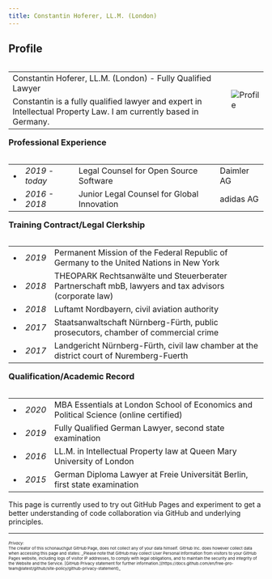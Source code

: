 ```yaml
---
title: Constantin Hoferer, LL.M. (London)
---
```


## Profile

<table align="left">
  <tr>
    <td>Constantin Hoferer, LL.M. (London) - Fully Qualified Lawyer</td><td rowspan="2"><img src="assets/profile.jpg" alt="Profile" /></td>
  </tr>
  <tr>
    <td>Constantin is a fully qualified lawyer and expert in Intellectual Property Law. I am currently based in Germany.</td>
  </tr>
</table>


### Professional Experience


<table align="left">
  <tr><td>&#8226;</td><td><i>2019 - today</i></td><td>Legal Counsel for Open Source Software</td><td>Daimler AG</td></tr>
  <tr><td>&#8226;</td><td><i>2016 - 2018</i></td><td>Junior Legal Counsel for Global Innovation</td><td>adidas AG</td></tr>
</table>


### Training Contract/Legal Clerkship


<table align="left">
  <tr><td>&#8226;</td><td><i>2019</i></td><td>Permanent Mission of the Federal Republic of Germany to the United Nations in New York</td></tr>
  <tr><td>&#8226;</td><td><i>2018</i></td><td>THEOPARK Rechtsanwälte und Steuerberater Partnerschaft mbB, lawyers and tax advisors (corporate law)</td></tr>
  <tr><td>&#8226;</td><td><i>2018</i></td><td>Luftamt Nordbayern, civil aviation authority</td></tr>
  <tr><td>&#8226;</td><td><i>2017</i></td><td>Staatsanwaltschaft Nürnberg-Fürth, public prosecutors, chamber of commercial crime</td></tr>
  <tr><td>&#8226;</td><td><i>2017</i></td><td>Landgericht Nürnberg-Fürth, civil law chamber at the district court of Nuremberg-Fuerth</td></tr>  
</table>


### Qualification/Academic Record


<table align="left">
  <tr><td>&#8226;</td><td><i>2020</i></td><td>MBA Essentials at London School of Economics and Political Science (online certified)</td></tr>
  <tr><td>&#8226;</td><td><i>2019</i></td><td>Fully Qualified German Lawyer, second state examination</td></tr>
  <tr><td>&#8226;</td><td><i>2016</i></td><td>LL.M. in Intellectual Property law at Queen Mary University of London</td></tr>
  <tr><td>&#8226;</td><td><i>2015</i></td><td>German Diploma Lawyer at Freie Universität Berlin, first state examination</td></tr>
</table>


<br><br><br><br>
<hr>

This page is currently used to try out GitHub Pages and experiment to get a better understanding of code collaboration via GitHub and underlying principles.


---
<p style="font-size:8px"><i>Privacy:</i>  <br>
The creator of this schonauchgut GitHub Page, does not collect any of your data himself. GitHub Inc. does however collect data when accessing this page and states: _Please note that GitHub may collect User Personal Information from visitors to your GitHub Pages website, including logs of visitor IP addresses, to comply with legal obligations, and to maintain the security and integrity of the Website and the Service. [GitHub Privacy statement for further information.](https://docs.github.com/en/free-pro-team@latest/github/site-policy/github-privacy-statement)_</p>
